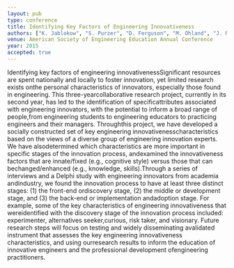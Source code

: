 ```yaml
---
layout: pub
type: conference
title: Identifying Key Factors of Engineering Innovativeness
authors: ["K. Jablokow", "S. Purzer", "D. Ferguson", "M. Ohland", "J. Menold"]
venue: American Society of Engineering Education Annual Conference 
year: 2015
accepted: true
---
```

Identifying key factors of engineering innovativenessSignificant resources are spent nationally and locally to foster innovation, yet limited research exists onthe personal characteristics of innovators, especially those found in engineering. This three-yearcollaborative research project, currently in its second year, has led to the identification of specificattributes associated with engineering innovators, with the potential to inform a broad range of people,from engineering students to engineering educators to practicing engineers and their managers. Throughthis project, we have developed a socially constructed set of key engineering innovativenesscharacteristics based on the views of a diverse group of engineering innovation experts. We have alsodetermined which characteristics are more important in specific stages of the innovation process, andexamined the innovativeness factors that are innate/fixed (e.g., cognitive style) versus those that can bechanged/enhanced (e.g., knowledge, skills).Through a series of interviews and a Delphi study with engineering innovators from academia andindustry, we found the innovation process to have at least three distinct stages: (1) the front-end ordiscovery stage, (2) the middle or development stage, and (3) the back-end or implementation andadoption stage. For example, some of the key characteristics of engineering innovativeness that wereidentified with the discovery stage of the innovation process included: experimenter, alternatives seeker,curious, risk taker, and visionary. Future research steps will focus on testing and widely disseminating avalidated instrument that assesses the key engineering innovativeness characteristics, and using ourresearch results to inform the education of innovative engineers and the professional development ofengineering practitioners.

